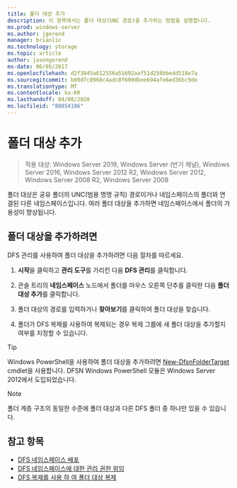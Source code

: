 ```yaml
---
title: 폴더 대상 추가
description: 이 항목에서는 폴더 대상(UNC 경로)을 추가하는 방법을 설명합니다.
ms.prod: windows-server
ms.author: jgerend
manager: brianlic
ms.technology: storage
ms.topic: article
author: jasongerend
ms-date: 06/05/2017
ms.openlocfilehash: d2f3845a612556a51692aaf51d256bbedd518e7a
ms.sourcegitcommit: b00d7c8968c4adc8f699dbee694afe6ed36bc9de
ms.translationtype: MT
ms.contentlocale: ko-KR
ms.lasthandoff: 04/08/2020
ms.locfileid: "80854106"
---
```

# <a name="add-folder-targets"></a>폴더 대상 추가

> 적용 대상: Windows Server 2019, Windows Server (반기 채널), Windows Server 2016, Windows Server 2012 R2, Windows Server 2012, Windows Server 2008 R2, Windows Server 2008

폴더 대상은 공유 폴더의 UNC(범용 명명 규칙) 경로이거나 네임스페이스의 폴더와 연결된 다른 네임스페이스입니다. 여러 폴더 대상을 추가하면 네임스페이스에서 폴더의 가용성이 향상됩니다.

## <a name="to-add-a-folder-target"></a>폴더 대상을 추가하려면

DFS 관리를 사용하여 폴더 대상을 추가하려면 다음 절차를 따르세요.

1.  **시작**을 클릭하고 **관리 도구**를 가리킨 다음 **DFS 관리**를 클릭합니다.

2.  콘솔 트리의 **네임스페이스** 노드에서 폴더를 마우스 오른쪽 단추를 클릭한 다음 **폴더 대상 추가**를 클릭합니다.

3.  폴더 대상의 경로를 입력하거나 **찾아보기**를 클릭하여 폴더 대상을 찾습니다.

4.  폴더가 DFS 복제를 사용하여 복제되는 경우 복제 그룹에 새 폴더 대상을 추가할지 여부를 지정할 수 있습니다.

> [!TIP]
> Windows PowerShell을 사용하여 폴더 대상을 추가하려면 [New-DfsnFolderTarget](https://docs.microsoft.com/powershell/module/dfsn/new-dfsnfoldertarget) cmdlet을 사용합니다. DFSN Windows PowerShell 모듈은 Windows Server 2012에서 도입되었습니다.

> [!NOTE]
> 폴더 계층 구조의 동일한 수준에 폴더 대상과 다른 DFS 폴더 중 하나만 있을 수 있습니다.

## <a name="see-also"></a>참고 항목

-   [DFS 네임스페이스 배포](deploying-dfs-namespaces.md)
-   [DFS 네임스페이스에 대한 관리 권한 위임](delegate-management-permissions-for-dfs-namespaces.md)
-   [DFS 복제를 사용 하 여 폴더 대상 복제](replicate-folder-targets-using-dfs-replication.md)
